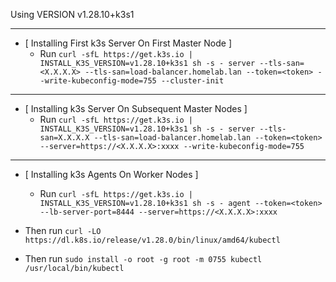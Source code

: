 
Using VERSION v1.28.10+k3s1

---------------------------------------------------------------

- [ Installing First k3s Server On First Master Node ]
  - Run ```curl -sfL https://get.k3s.io | INSTALL_K3S_VERSION=v1.28.10+k3s1 sh -s - server --tls-san=<X.X.X.X> --tls-san=load-balancer.homelab.lan --token=<token> --write-kubeconfig-mode=755 --cluster-init```

---------------------------------------------------------------

- [ Installing k3s Server On Subsequent Master Nodes ]
  - Run ```curl -sfL https://get.k3s.io | INSTALL_K3S_VERSION=v1.28.10+k3s1 sh -s - server --tls-san=X.X.X.X --tls-san=load-balancer.homelab.lan --token=<token> --server=https://<X.X.X.X>:xxxx --write-kubeconfig-mode=755```

---------------------------------------------------------------

- [ Installing k3s Agents On Worker Nodes ]
  - Run ```curl -sfL https://get.k3s.io | INSTALL_K3S_VERSION=v1.28.10+k3s1 sh -s - agent --token=<token> --lb-server-port=8444 --server=https://<X.X.X.X>:xxxx```

- Then run ```curl -LO https://dl.k8s.io/release/v1.28.0/bin/linux/amd64/kubectl```
- Then run ```sudo install -o root -g root -m 0755 kubectl /usr/local/bin/kubectl```